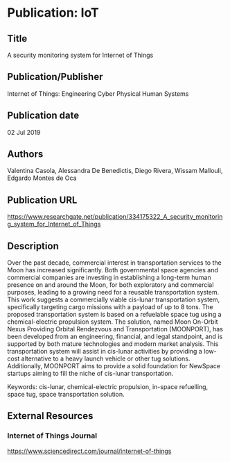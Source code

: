 # Publication: IoT

## Title

A security monitoring system for Internet of Things

## Publication/Publisher

Internet of Things: Engineering Cyber Physical Human Systems

## Publication date

02 Jul 2019

## Authors

Valentina Casola, Alessandra De Benedictis, Diego Rivera, Wissam Mallouli, Edgardo Montes de Oca

## Publication URL

<https://www.researchgate.net/publication/334175322_A_security_monitoring_system_for_Internet_of_Things>

## Description

Over the past decade, commercial interest in transportation services to the Moon has increased significantly. Both governmental space agencies and commercial companies are investing in establishing a long-term human presence on and around the Moon, for both exploratory and commercial purposes, leading to a growing need for a reusable transportation system. This work suggests a commercially viable cis-lunar transportation system, specifically targeting cargo missions with a payload of up to 8 tons. The proposed transportation system is based on a refuelable space tug using a chemical-electric propulsion system. The solution, named Moon On-Orbit Nexus Providing Orbital Rendezvous and Transportation (MOONPORT), has been developed from an engineering, financial, and legal standpoint, and is supported by both mature technologies and modern market analysis. This transportation system will assist in cis-lunar activities by providing a low-cost alternative to a heavy launch vehicle or other tug solutions. Additionally, MOONPORT aims to provide a solid foundation for NewSpace startups aiming to fill the niche of cis-lunar transportation.

Keywords: cis-lunar, chemical-electric propulsion, in-space refuelling, space tug, space transportation solution.

## External Resources

### Internet of Things Journal

<https://www.sciencedirect.com/journal/internet-of-things>
